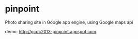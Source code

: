 pinpoint
========

Photo sharing site in Google app engine, using Google maps api

demo: http://gcdc2013-pinpoint.appspot.com
